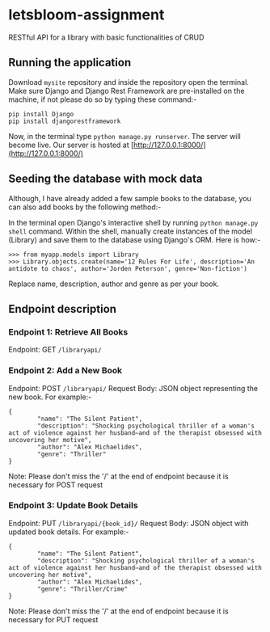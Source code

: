 # letsbloom-assignment
RESTful API for a library with basic functionalities of CRUD

## Running the application
Download `mysite` repository and inside the repository open the terminal. Make sure Django and Django Rest Framework are pre-installed on the machine, if not 
please do so by typing these command:-
```
pip install Django
pip install djangorestframework
```
Now, in the terminal type `python manage.py runserver`.
The server will become live. Our server is hosted at [http://127.0.0.1:8000/](http://127.0.0.1:8000/)

## Seeding the database with mock data
Although, I have already added a few sample books to the database, you can also add books by the following method:-

In the terminal open Django's interactive shell by running `python manage.py shell` command. Within the shell, manually create instances of the model (Library) and save them to the database using Django's ORM. Here is how:-
```
>>> from myapp.models import Library
>>> Library.objects.create(name='12 Rules For Life', description='An antidote to chaos', author='Jorden Peterson', genre='Non-fiction')
```
Replace name, description, author and genre as per your book.

## Endpoint description
### Endpoint 1: Retrieve All Books
Endpoint: GET `/libraryapi/`

### Endpoint 2: Add a New Book
Endpoint: POST `/libraryapi/`
Request Body: JSON object representing the new book. For example:-
```
{
        "name": "The Silent Patient",
        "description": "Shocking psychological thriller of a woman's act of violence against her husband—and of the therapist obsessed with uncovering her motive",
        "author": "Alex Michaelides",
        "genre": "Thriller"
}
```
Note: Please don't miss the '/' at the end of endpoint because it is necessary for POST request

### Endpoint 3: Update Book Details
Endpoint: PUT `/libraryapi/{book_id}/`
Request Body: JSON object with updated book details. For example:-
```
{
        "name": "The Silent Patient",
        "description": "Shocking psychological thriller of a woman's act of violence against her husband—and of the therapist obsessed with uncovering her motive",
        "author": "Alex Michaelides",
        "genre": "Thriller/Crime"
}
```
Note: Please don't miss the '/' at the end of endpoint because it is necessary for PUT request
